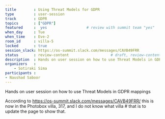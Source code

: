 ```yaml
---
title        : Using Threat Models for GDPR
type         : user-session
track        : GDPR
topics       : ["GDPR"]
featured     :  yes                  # review with summit team "yes"
when_day     : Tue
when_time    : Eve-2
room_id      : villa-5
locked       : true
session_slack: https://os-summit.slack.com/messages/CAVB49FRR
status       : review-content                   # draft, review-content, done
description  : Hands on user session on how to use Threat Models in GDPR mappings
organizers   :
    - Sotiraki Sima
participants :
- Naushad Saboor
---
```


Hands on user session on how to use Threat Models in GDPR mappings

According to https://os-summit.slack.com/messages/CAVB49FRR/ this is now in the Photobox villa, 317, and I do not know what villa # that is to update the page to show that.

<!--(add intro)

## Topic

(...)

## Target Audience

(...)

## Content

(...)

## References

(...)-->
